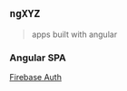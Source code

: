 ## `ngXYZ`
> apps built with angular

### Angular SPA
[Firebase Auth](https://github.com/dnErf/ngxyz/tree/master/firebase-auth)

